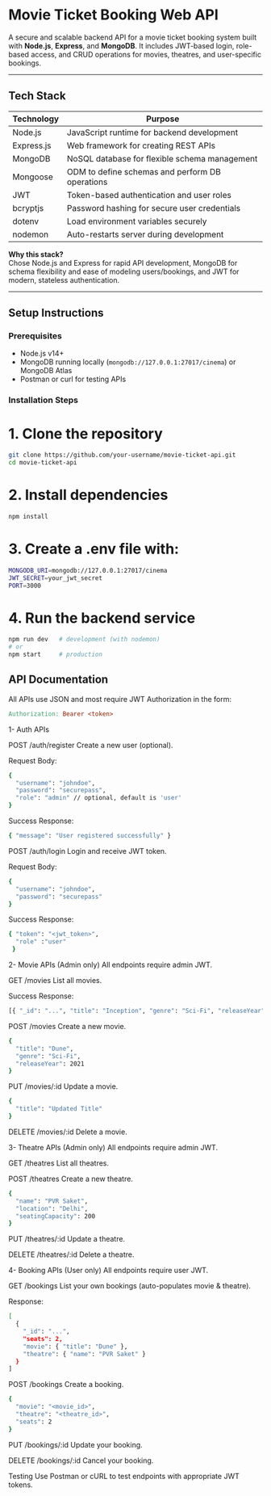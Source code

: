 # Movie Ticket Booking Web API

A secure and scalable backend API for a movie ticket booking system built with **Node.js**, **Express**, and **MongoDB**. It includes JWT-based login, role-based access, and CRUD operations for movies, theatres, and user-specific bookings.

---

## Tech Stack

| Technology   | Purpose                                           |
|--------------|---------------------------------------------------|
| Node.js      | JavaScript runtime for backend development        |
| Express.js   | Web framework for creating REST APIs              |
| MongoDB      | NoSQL database for flexible schema management     |
| Mongoose     | ODM to define schemas and perform DB operations   |
| JWT          | Token-based authentication and user roles         |
| bcryptjs     | Password hashing for secure user credentials      |
| dotenv       | Load environment variables securely               |
| nodemon      | Auto-restarts server during development           |

**Why this stack?**  
Chose Node.js and Express for rapid API development, MongoDB for schema flexibility and ease of modeling users/bookings, and JWT for modern, stateless authentication.

---

## Setup Instructions

### Prerequisites

- Node.js v14+
- MongoDB running locally (`mongodb://127.0.0.1:27017/cinema`) or MongoDB Atlas
- Postman or curl for testing APIs

###  Installation Steps

# 1. Clone the repository
```bash
git clone https://github.com/your-username/movie-ticket-api.git
cd movie-ticket-api
```

# 2. Install dependencies
```bash
npm install
```

# 3. Create a .env file with:
```bash
MONGODB_URI=mongodb://127.0.0.1:27017/cinema
JWT_SECRET=your_jwt_secret
PORT=3000
```
# 4. Run the backend service

```bash
npm run dev   # development (with nodemon)
# or
npm start     # production
```
## API Documentation
All APIs use JSON and most require JWT Authorization in the form:
```makefile
Authorization: Bearer <token>
```

1- Auth APIs

POST /auth/register
Create a new user (optional).

Request Body:
```bash
{
  "username": "johndoe",
  "password": "securepass",
  "role": "admin" // optional, default is 'user'
}
```
Success Response:
```bash
{ "message": "User registered successfully" }
```
POST /auth/login
Login and receive JWT token.

Request Body:
```bash
{
  "username": "johndoe",
  "password": "securepass"
}
```
Success Response:
```bash
{ "token": "<jwt_token>",
  "role" :"user"
 }

```
2- Movie APIs (Admin only)
All endpoints require admin JWT.

GET /movies
List all movies.

Success Response:
```bash
[{ "_id": "...", "title": "Inception", "genre": "Sci-Fi", "releaseYear": 2010 }]

```

POST /movies
Create a new movie.
```bash
{
  "title": "Dune",
  "genre": "Sci-Fi",
  "releaseYear": 2021
}
```
PUT /movies/:id
Update a movie.
```bash
{
  "title": "Updated Title"
}

```
DELETE /movies/:id
Delete a movie.

3- Theatre APIs (Admin only)
All endpoints require admin JWT.

GET /theatres
List all theatres.

POST /theatres
Create a new theatre.
```bash
{
  "name": "PVR Saket",
  "location": "Delhi",
  "seatingCapacity": 200
}

```
PUT /theatres/:id
Update a theatre.

DELETE /theatres/:id
Delete a theatre.

4- Booking APIs (User only)
All endpoints require user JWT.

GET /bookings
List your own bookings (auto-populates movie & theatre).

Response:
```bash
[
  {
    "_id": "...",
    "seats": 2,
    "movie": { "title": "Dune" },
    "theatre": { "name": "PVR Saket" }
  }
]

```

POST /bookings
Create a booking.
```bash
{
  "movie": "<movie_id>",
  "theatre": "<theatre_id>",
  "seats": 2
}
```

PUT /bookings/:id
Update your booking.

DELETE /bookings/:id
Cancel your booking.


Testing
Use Postman or cURL to test endpoints with appropriate JWT tokens.



